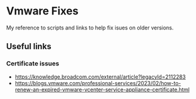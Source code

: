 # Vmware Fixes

My reference to scripts and links to help fix isues on older versions.

## Useful links
### Certificate issues

- https://knowledge.broadcom.com/external/article?legacyId=2112283
- https://blogs.vmware.com/professional-services/2023/02/how-to-renew-an-expired-vmware-vcenter-service-appliance-certificate.html
